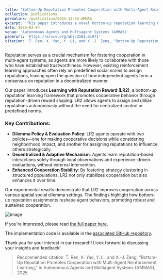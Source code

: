 ```yaml
---
title: "Bottom-Up Reputation Promotes Cooperation with Multi-Agent Reinforcement Learning"
collection: publications
permalink: /publication/2024-12-23-AMMAS
excerpt: 'This paper introduces a novel bottom-up reputation learning method to enhance cooperation in multi-agent reinforcement learning.' 
date: 2025-02-04
venue: 'Autonomous Agents and Multiagent Systems (AMMAS)'
paperurl: 'https://arxiv.org/abs/2502.01971'
citation: 'T. Ren, X. Yao, Y. Li, and X.-J. Zeng, "Bottom-Up Reputation Promotes Cooperation with Multi-Agent Reinforcement Learning," Autonomous Agents and Multiagent Systems (AMMAS), 2025.'
---
```


Reputation serves as a crucial mechanism for fostering cooperation in multi-agent systems, as agents are more likely to collaborate with those who have established trustworthiness. However, existing reinforcement learning approaches often rely on predefined social norms to assign reputations, leaving open the question of how independent agents form a consensus on reputation in a decentralized manner.

Our paper introduces **Learning with Reputation Reward (LR2)**, a bottom-up reputation learning framework that promotes cooperative behavior through reputation-driven reward shaping. LR2 allows agents to assign and utilize reputations autonomously without the need for centralized control or predefined norms.

### Key Contributions:
- **Dilemma Policy & Evaluation Policy**: LR2 agents operate with two policies—one for making cooperative decisions while considering neighborhood impact, and another for assigning reputations to influence others strategically.
- **Decentralized & Adaptive Mechanism**: Agents learn reputation-based interactions solely through local observations and experience-driven evaluations, without external intervention.
- **Enhanced Cooperation Stability**: By fostering strategy clustering in structured populations, LR2 not only stabilizes cooperation but also enhances it over time.

Our experimental results demonstrate that LR2 improves cooperation across various spatial social dilemma settings. The findings highlight how bottom-up reputation assignments reshape agent behaviors, promoting robust and sustained cooperation.

![image](https://arxiv.org/html/2502.01971v1/x1.png)  

If you're interested, please read [the full paper here](https://arxiv.org/abs/2502.01971).

The implementation code is available in the [associated GitHub repository](https://github.com/itstyren/LR2).

Thank you for your interest in our research! I look forward to discussing your insights and feedback!

> Recommended citation: T. Ren, X. Yao, Y. Li, and X.-J. Zeng, "Bottom-Up Reputation Promotes Cooperation with Multi-Agent Reinforcement Learning," in Autonomous Agents and Multiagent Systems (AMMAS), 2025.
